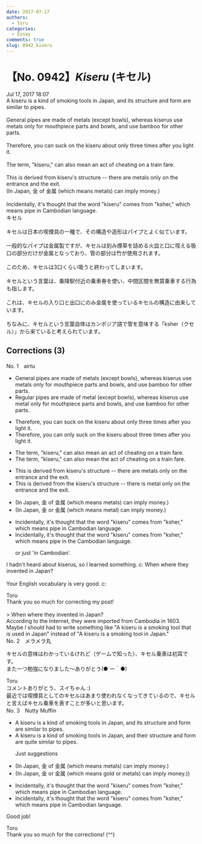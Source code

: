```yaml
---
date: 2017-07-17
authors:
  - toru
categories:
  - Essay
comments: true
slug: 0942_kiseru
---
```


# 【No. 0942】<strong><em>Kiseru</strong></em> (キセル)
<div class="date">Jul 17, 2017 18:07</div>
<div id="post"><div id="body_show_ori">
A kiseru is a kind of smoking tools in Japan, and its structure and form are similar to pipes.<br/><br/>General pipes are made of metals (except bowls), whereas kiserus use metals only for mouthpiece parts and bowls, and use bamboo for other parts.<br/><br/>Therefore, you can suck on the kiseru about only three times after you light it.<br/><br/>The term, "kiseru," can also mean an act of cheating on a train fare.<br/><br/>This is derived from kiseru's structure -- there are metals only on the entrance and the exit.<br/>(In Japan, 金 of 金属 (which means metals) can imply money.)<br/><br/>Incidentally, it's thought that the word "kiseru" comes from "ksher," which means pipe in Cambodian language.
</div></div>

<!-- more -->

<div id="post_ja"><div id="body_show_mo">
キセル<br/><br/>キセルは日本の喫煙具の一種で、その構造や造形はパイプとよく似ています。<br/><br/>一般的なパイプは金属製ですが、キセルは刻み煙草を詰める火皿と口に咥える吸口の部分だけが金属となっており、管の部分は竹が使用されます。<br/><br/>このため、キセルは3口くらい吸うと終わってしまいます。<br/><br/>キセルという言葉は、乗降駅付近の乗車券を使い、中間区間を無賃乗車する行為も指します。<br/><br/>これは、キセルの入り口と出口にのみ金属を使っているキセルの構造に由来しています。<br/><br/>ちなみに、キセルという言葉自体はカンボジア語で管を意味する「ksher（クセル）」から来ていると考えられています。
</div></div>

## Corrections (3)
<div id="block"><div class="first_name"> No. 1　<span class="just_name">airtu</span></div><div id="block2">
<ul class="correction_field">
<li class="incorrect">General pipes are made of metals (except bowls), whereas kiserus use metals only for mouthpiece parts and bowls, and use bamboo for other parts.</li>
<li class="corrected correct">
<span class="f_blue">Regular</span> pipes are made of metal (except bowls), whereas kiserus use metal only for mouthpiece parts and bowls, and use bamboo for other parts.
</li>
</ul>
<ul class="correction_field">
<li class="incorrect">Therefore, you can suck on the kiseru about only three times after you light it.</li>
<li class="corrected correct">
Therefore, you can only suck on the kiseru about three times after you light it.
</li>
</ul>
<ul class="correction_field">
<li class="incorrect">The term, "kiseru," can also mean an act of cheating on a train fare.</li>
<li class="corrected correct">
The term, "kiseru," can also mean <span class="f_blue">the</span> act of cheating on a train fare.
</li>
</ul>
<ul class="correction_field">
<li class="incorrect">This is derived from kiseru's structure -- there are metals only on the entrance and the exit.</li>
<li class="corrected correct">
This is derived from <span class="f_blue">the</span> kiseru's structure -- there is metal only on the entrance and the exit.
</li>
</ul>
<ul class="correction_field">
<li class="incorrect">(In Japan, 金 of 金属 (which means metals) can imply money.)</li>
<li class="corrected correct">
(In Japan, 金 o<span class="f_blue">r</span> 金属 (which means metal) can imply money.)
</li>
</ul>
<ul class="correction_field">
<li class="incorrect">Incidentally, it's thought that the word "kiseru" comes from "ksher," which means pipe in Cambodian language.</li>
<li class="corrected correct">
Incidentally, it's thought that the word "kiseru" comes from "ksher," which means pipe in <span class="f_blue">the</span> Cambodian language.
<p class="correction_comment">or just 'in Cambodian'.</p>
</li>
</ul>
<p class="comment_small">
 I hadn't heard about kiserus, so I learned something. c: When where they invented in Japan?
 <br/>
 <br/>
 Your English vocabulary is very good. c:
</p>

</div><div class="name"><span class="just_name">Toru</span><br>
Thank you so much for correcting my post!<br/><br/>&gt; When where they invented in Japan?<br/>According to the Internet, they were imported from Cambodia in 1603.<br/>Maybe I should had to write something like "A kiseru is a smoking tool that is used in Japan" instead of "A kiseru is a smoking tool in Japan."
</div>
</div>
<div id="block"><div class="first_name"> No. 2　<span class="just_name">メラメラ丸</span></div><div id="block2">
<p class="comment_small">
 キセルの意味はわかっているけれど（ゲームで知った）、キセル乗車は初耳です。
 <br/>
 また一つ勉強になりました～ありがとう(●´ー｀●)
</p>

</div><div class="name"><span class="just_name">Toru</span><br>
コメントありがとう、スイちゃん :)<br/>最近では喫煙具としてのキセルはあまり使われなくなってきているので、キセルと言えばキセル乗車を表すことが多いと思います。
</div>
</div>
<div id="block"><div class="first_name"> No. 3　<span class="just_name">Nutty Muffin</span></div><div id="block2">
<ul class="correction_field">
<li class="incorrect">A kiseru is a kind of smoking tools in Japan, and its structure and form are similar to pipes.</li>
<li class="corrected correct">
A kiseru is a kind of smoking tools in Japan, and <span class="f_gray">their</span> structure and form are <span class="f_gray">quite</span> similar to pipes.
<p class="correction_comment">Just suggestions</p>
</li>
</ul>
<ul class="correction_field">
<li class="incorrect">(In Japan, 金 of 金属 (which means metals) can imply money.)</li>
<li class="corrected correct">
(In Japan, 金 o<span class="f_red">r </span>金属 (which means <span class="f_gray">gold or</span> metals) can imply money.)<span class="f_blue">)</span>
</li>
</ul>
<ul class="correction_field">
<li class="incorrect">Incidentally, it's thought that the word "kiseru" comes from "ksher," which means pipe in Cambodian language.</li>
<li class="corrected correct">
Incidentally, it's thought that the word "kiseru" comes from "ksher," which means pipe in Cambodian<span class="f_red"><span class="sline"> language</span></span>.
</li>
</ul>
<p class="comment_small">
 Good job!
</p>

</div><div class="name"><span class="just_name">Toru</span><br>
Thank you so much for the corrections! (^^)
</div>
</div>
